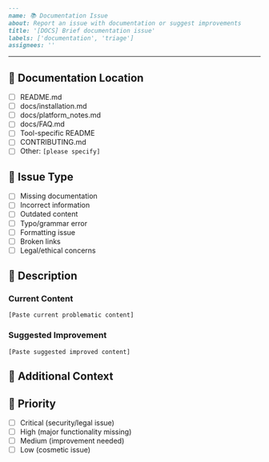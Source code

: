 
```markdown
---
name: 📚 Documentation Issue
about: Report an issue with documentation or suggest improvements
title: '[DOCS] Brief documentation issue'
labels: ['documentation', 'triage']
assignees: ''
```
---

## 📖 Documentation Location
- [ ] README.md
- [ ] docs/installation.md
- [ ] docs/platform_notes.md
- [ ] docs/FAQ.md
- [ ] Tool-specific README
- [ ] CONTRIBUTING.md
- [ ] Other: `[please specify]`

## 🐛 Issue Type
- [ ] Missing documentation
- [ ] Incorrect information
- [ ] Outdated content
- [ ] Typo/grammar error
- [ ] Formatting issue
- [ ] Broken links
- [ ] Legal/ethical concerns

## 📝 Description
<!-- Describe the documentation issue -->

### Current Content
```
[Paste current problematic content]
```

### Suggested Improvement
```
[Paste suggested improved content]
```

## 🔗 Additional Context
<!-- Any other context about the documentation issue -->

## 🎯 Priority
- [ ] Critical (security/legal issue)
- [ ] High (major functionality missing)
- [ ] Medium (improvement needed)
- [ ] Low (cosmetic issue)
